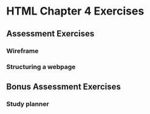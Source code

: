 # HTML Chapter 4 Exercises

## Assessment Exercises

### Wireframe 

### Structuring a webpage

## Bonus Assessment Exercises

### Study planner
























